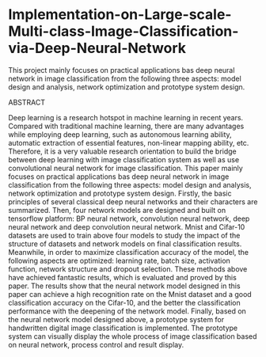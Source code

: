 # Implementation-on-Large-scale-Multi-class-Image-Classification-via-Deep-Neural-Network
This project mainly focuses on practical applications bas deep neural network in image classification from the following three aspects: model design and analysis, network optimization and prototype system design.

ABSTRACT

Deep learning is a research hotspot in machine learning in recent years. Compared with traditional machine learning, there are many advantages while employing deep learning, such as autonomous learning ability, automatic extraction of essential features, non-linear mapping ability, etc. Therefore, it is a very valuable research orientation to build the bridge between deep learning with image classification system as well as use convolutional neural network for image classification.
This paper mainly focuses on practical applications bas deep neural network in image classification from the following three aspects: model design and analysis, network optimization and prototype system design.
Firstly, the basic principles of several classical deep neural networks and their characters are summarized. Then, four network models are designed and built on tensorflow platform: BP neural network, convolution neural network, deep neural network and deep convolution neural network. Mnist and Cifar-10 datasets are used to train above four models to study the impact of the structure of datasets and network models on final classification results. Meanwhile, in order to maximize classification accuracy of the model, the following aspects are optimized: learning rate, batch size, activation function, network structure and dropout selection. These methods above have achieved fantastic results, which is evaluated and proved by this paper. The results show that the neural network model designed in this paper can achieve a high recognition rate on the Mnist dataset and a good classification accuracy on the Cifar-10, and the better the classification performance with the deepening of the network model.
Finally, based on the neural network model designed above, a prototype system for handwritten digital image classification is implemented. The prototype system can visually display the whole process of image classification based on neural network, process control and result display.
